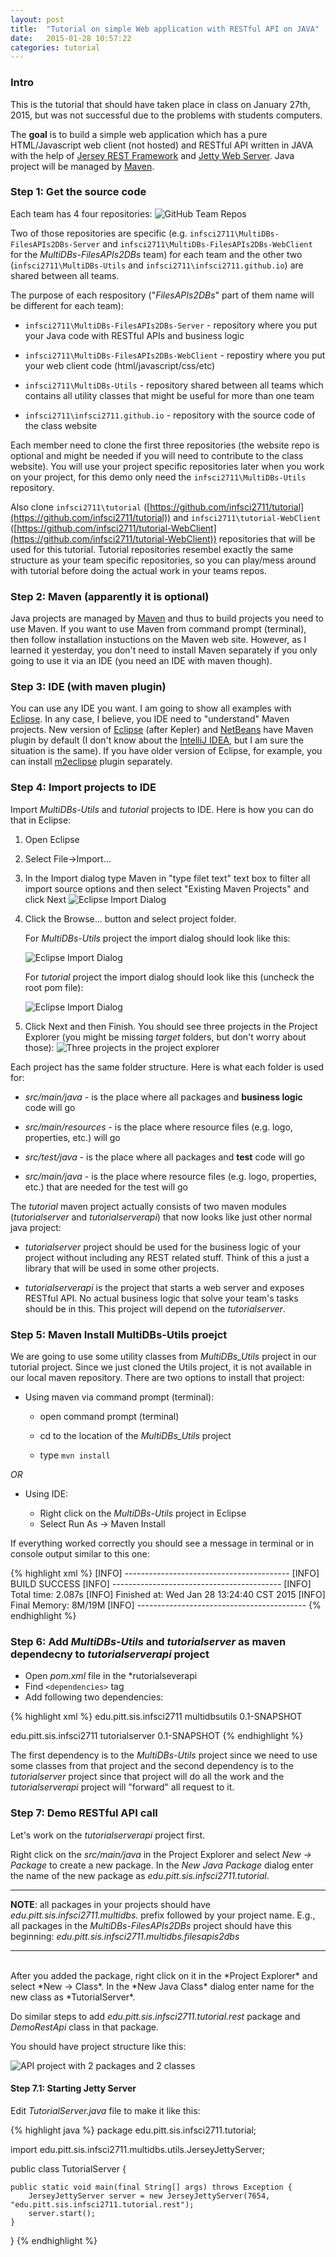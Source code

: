 ```yaml
---
layout: post
title:  "Tutorial on simple Web application with RESTful API on JAVA"
date:   2015-01-28 10:57:22
categories: tutorial
---
```


### Intro

This is the tutorial that should have taken place in class on January 27th, 2015, but was not successful due to the problems with students computers.

The **goal** is to build a simple web application which has a pure HTML/Javascript web client (not hosted) and RESTful API written in JAVA with the help of [Jersey REST Framework][Jersey] and [Jetty Web Server][Jetty]. Java project will be managed by [Maven][Maven].

### Step 1: Get the source code

Each team has 4 four repositories:
![GitHub Team Repos](/images/gitHubTeamRepos.png)

Two of those repositories are specific (e.g. `infsci2711\MultiDBs-FilesAPIs2DBs-Server` and `infsci2711\MultiDBs-FilesAPIs2DBs-WebClient` for the *MultiDBs-FilesAPIs2DBs* team) for each team and the other two (`infsci2711\MultiDBs-Utils` and `infsci2711\infsci2711.github.io`) are shared between all teams.

The purpose of each respository ("_FilesAPIs2DBs_" part of them name will be different for each team):

+ `infsci2711\MultiDBs-FilesAPIs2DBs-Server` - repository where you put your Java code with RESTful APIs and business logic

+ `infsci2711\MultiDBs-FilesAPIs2DBs-WebClient` - repostiry where you put your web client code (html/javascript/css/etc)

+ `infsci2711\MultiDBs-Utils` - repository shared between all teams which contains all utility classes that might be useful for more than one team

+ `infsci2711\infsci2711.github.io` - repository with the source code of the class website


Each member need to clone the first three repositories (the website repo is optional and might be needed if you will need to contribute to the class website). You will use your project specific repositories later when you work on your project, for this demo only need the `infsci2711\MultiDBs-Utils` repository.

Also clone `infsci2711\tutorial` ([https://github.com/infsci2711/tutorial](https://github.com/infsci2711/tutorial)) and `infsci2711\tutorial-WebClient` ([https://github.com/infsci2711/tutorial-WebClient](https://github.com/infsci2711/tutorial-WebClient)) repositories that will be used for this tutorial. Tutorial repositories resembel exactly the same structure as your team specific repositories, so you can play/mess around with tutorial before doing the actual work in your teams repos.

### Step 2: Maven (apparently it is optional)

Java projects are managed by [Maven][Maven] and thus to build projects you need to use Maven. If you want to use Maven from command prompt (terminal), then follow installation instuctions on the Maven web site. However, as I learned it yesterday, you don't need to install Maven separately if you only going to use it via an IDE (you need an IDE with maven though).

### Step 3: IDE (with maven plugin)

You can use any IDE you want. I am going to show all examples with [Eclipse][Eclipse]. In any case, I believe, you IDE need to "understand" Maven projects. New version of [Eclipse][Eclipse] (after Kepler) and [NetBeans](https://netbeans.org/) have Maven plugin by default (I don't know about the [IntelliJ IDEA](https://www.jetbrains.com/idea/), but I am sure the situation is the same). If you have older version of Eclipse, for example, you can install [m2eclipse](http://eclipse.org/m2e/) plugin separately.

### Step 4: Import projects to IDE

Import *MultiDBs-Utils* and *tutorial* projects to IDE. Here is how you can do that in Eclipse:

1. Open Eclipse

2. Select File->Import...

3. In the Import dialog type Maven in "type filet text" text box to filter all import source options and then select "Existing Maven Projects" and click Next
![Eclipse Import Dialog](/images/importDialog.png)

4. Click the Browse... button and select project folder. 

   For *MultiDBs-Utils* project the import dialog should look like this:

   ![Eclipse Import Dialog](/images/importDialogUtilsProject.png)

   For *tutorial* project the import dialog should look like this (uncheck the root pom file):

   ![Eclipse Import Dialog](/images/importDialogTutorialProject.png)

5. Click Next and then Finish. You should see three projects in the Project Explorer (you might be missing *target* folders, but don't worry about those):
![Three projects in the project explorer](/images/eclipseProjectExplorerThreeProjects.png)

Each project has the same folder structure. Here is what each folder is used for:

* *src/main/java* - is the place where all packages and **business logic** code will go

* *src/main/resources* - is the place where resource files (e.g. logo, properties, etc.) will go

* *src/test/java* - is the place where all packages and **test** code will go

* *src/main/java* - is the place where resource files (e.g. logo, properties, etc.) that are needed for the test will go

The *tutorial* maven project actually consists of two maven modules (*tutorialserver* and *tutorialserverapi*) that now looks like just other normal java project:

* *tutorialserver* project should be used for the business logic of your project without including any REST related stuff. Think of this a just a library that will be used in some other projects.

* *tutorialserverapi* is the project that starts a web server and exposes RESTful API. No actual business logic that solve your team's tasks should be in this. This project will depend on the *tutorialserver*.

### Step 5: Maven Install MultiDBs-Utils proejct

We are going to use some utility classes from *MultiDBs_Utils* project in our tutorial project. Since we just cloned the Utils project, it is not available in our local maven repository. There are two options to install that project:

* Using maven via command prompt (terminal):

   * open command prompt (terminal)

   * cd to the location of the *MultiDBs_Utils* project

   * type `mvn install`

*OR*

* Using IDE:
   
   * Right click on the *MultiDBs-Utils* project in Eclipse
   * Select Run As -> Maven Install

If everything worked correctly you should see a message in terminal or in console output similar to this one:
    
{% highlight xml %}
[INFO] -----------------------------------------
[INFO] BUILD SUCCESS
[INFO] ------------------------------------------
[INFO] Total time: 2.087s
[INFO] Finished at: Wed Jan 28 13:24:40 CST 2015
[INFO] Final Memory: 8M/19M
[INFO] ------------------------------------------
{% endhighlight %}

### Step 6: Add *MultiDBs-Utils* and *tutorialserver* as maven dependecny to *tutorialserverapi* project

* Open *pom.xml* file in the *rutorialseverapi
* Find `<dependencies>` tag
* Add following two dependencies:

{% highlight xml %}
<dependency>
	<groupId>edu.pitt.sis.infsci2711</groupId>
	<artifactId>multidbsutils</artifactId>
	<version>0.1-SNAPSHOT</version>
</dependency>

<dependency>
	<groupId>edu.pitt.sis.infsci2711</groupId>
	<artifactId>tutorialserver</artifactId>
	<version>0.1-SNAPSHOT</version>
</dependency>
{% endhighlight %}

The first dependency is to the *MultiDBs-Utils* project since we need to use some classes from that project and the second dependency is to the *tutorialserver* project since that project will do all the work and the *tutorialserverapi* project will "forward" all request to it.

### Step 7: Demo RESTful API call

Let's work on the *tutorialserverapi* project first. 

Right click on the *src/main/java* in the Project Explorer and select *New -> Package* to create a new package. In the *New Java Package* dialog enter the name of the new package as *edu.pitt.sis.infsci2711.tutorial*. 

---

**NOTE**: all packages in your projects should have *edu.pitt.sis.infsci2711.multidbs.* prefix followed by your project name. E.g., all packages in the *MultiDBs-FilesAPIs2DBs* project should have this beginning: *edu.pitt.sis.infsci2711.multidbs.filesapis2dbs*

---
<br/>
After you added the package, right click on it in the *Project Explorer* and select *New -> Class*. In the *New Java Class* dialog enter name for the new class as *TutorialServer*.

Do similar steps to add *edu.pitt.sis.infsci2711.tutorial.rest* package and *DemoRestApi* class in that package.

You should have project structure like this:

![API project with 2 packages and 2 classes](/images/apiprojectWith2Pack2Classes.png)

#### Step 7.1: Starting Jetty Server

Edit *TutorialServer.java* file to make it like this:

{% highlight java %}
package edu.pitt.sis.infsci2711.tutorial;

import edu.pitt.sis.infsci2711.multidbs.utils.JerseyJettyServer;

public class TutorialServer {
	
	public static void main(final String[] args) throws Exception {
		JerseyJettyServer server = new JerseyJettyServer(7654, "edu.pitt.sis.infsci2711.tutorial.rest");
		server.start();
	}
}
{% endhighlight %}

[Jersey]:	https://jersey.java.net/
[Jetty]:	http://eclipse.org/jetty/
[Maven]:	http://maven.apache.org/
[Eclipse]:	https://eclipse.org/
